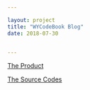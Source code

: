 ```yaml
---

layout: project
title: "WYCodeBook Blog"
date: 2018-07-30


---
```


[The Product](https://wycodebook.github.io/)

[The Source Codes](https://github.com/WYCodeBook/wycodebook.github.io)
